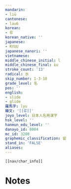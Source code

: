 ```yaml
---
mandarin:
- liū
cantonese:
- lau6
korean:
- 류
korean_native: ''
japanese:
- RYUU
japanese_nanori: ''
vietnamese:
middle_chinese_initial: l
middle_chinese_final: ɨu
stroke_count: '13'
radical: 水
skip_number: 1-3-10
grade_level: 名
pos: ''
english:
- slide
- glide
羅馬字: lyu
韓文: '[[류]]'
joyo_level: 日本人名用漢字
hsk_level: ''
hanmun_edu_level: ''
danayo_id: 8004
mc_id: 3280
graphemic_classification: 留
stand_in: 'FALSE'
aliases:
---
```

```meta-bind-embed
[[nav/char_info]]
```

# Notes
